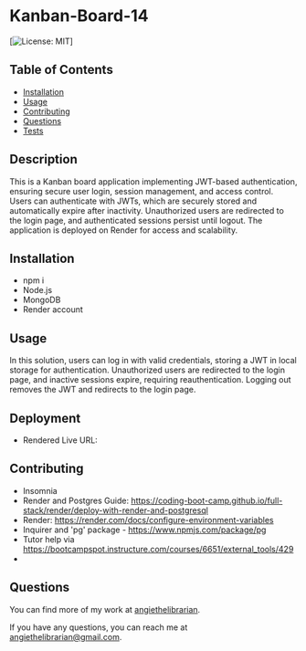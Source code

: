 # Kanban-Board-14

[![License: MIT](https://img.shields.io/badge/License-MIT-yellow.svg)]

## Table of Contents

- [Installation](#installation)
- [Usage](#usage)
- [Contributing](#contributing)
- [Questions](#questions)
- [Tests](#tests)

## Description

This is a Kanban board application implementing JWT-based authentication, ensuring secure user login, session management, and access control. Users can authenticate with JWTs, which are securely stored and automatically expire after inactivity. Unauthorized users are redirected to the login page, and authenticated sessions persist until logout. The application is deployed on Render for access and scalability.

## Installation

- npm i
- Node.js
- MongoDB
- Render account


## Usage

In this solution, users can log in with valid credentials, storing a JWT in local storage for authentication. Unauthorized users are redirected to the login page, and inactive sessions expire, requiring reauthentication. Logging out removes the JWT and redirects to the login page. 

## Deployment

- Rendered Live URL: 


## Contributing

- Insomnia
- Render and Postgres Guide: https://coding-boot-camp.github.io/full-stack/render/deploy-with-render-and-postgresql
- Render: https://render.com/docs/configure-environment-variables
- Inquirer and 'pg' package - https://www.npmjs.com/package/pg
- Tutor help via https://bootcampspot.instructure.com/courses/6651/external_tools/429
-

## Questions

You can find more of my work at [angiethelibrarian](https://github.com/angiethelibrarian).

If you have any questions, you can reach me at [angiethelibrarian@gmail.com](mailto:angiethelibrarian@gmail.com).